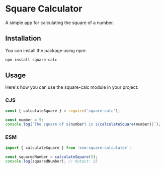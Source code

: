 # Square Calculator

A simple app for calculating the square of a number.

## Installation

You can install the package using npm:

```bash
npm install square-calc
```

##  Usage

Here's how you can use the square-calc module in your project:

### CJS

```javascript
const { calculateSquare } = require('square-calc');

const number = 5;
console.log(`The square of ${number} is ${calculateSquare(number)}`);
```

### ESM

```javascript
import { calculateSquare } from 'esm-square-calculator';

const squaredNumber = calculateSquare(5);
console.log(squaredNumber); // Output: 25
```